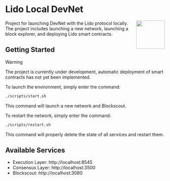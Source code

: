 # Lido Local DevNet

<img src="https://docs.lido.fi/img/logo.svg" height="90px" align="right" width="90px">

Project for launching DevNet with the Lido protocol locally. The project includes launching a new network, launching a block explorer, and deploying Lido smart contracts.

## Getting Started

> [!WARNING]
> The project is currently under development, automatic deployment of smart contracts has not yet been implemented.

To launch the environment, simply enter the command:

```sh
./scripts/start.sh
```

This command will launch a new network and Blockscout.

To restart the network, simply enter the command:

```sh
./scripts/restart.sh
```

This command will properly delete the state of all services and restart them.

## Available Services

- Execution Layer: http://localhost:8545
- Consensus Layer: http://localhost:3500
- Blockscout: http://localhost:3080